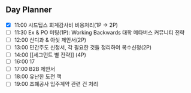 ## Day Planner
- [x] 11:00 시드팁스 회계감사비 비용처리(1P → 2P)
- [ ] 11:30 Ex & PO 미팅(1P): Working Backwards 대학 메타버스 커뮤니티 전략
- [ ] 12:00 산디과 & 아싳 제안서(2P)
- [ ] 13:00 민간주도 신청서, 각 필요한 것들 정리하여 복수신청(2P)
- [ ] 14:00 [[세그먼트 별 전략]] (4P)
- [ ] 16:00 17
- [ ] 17:00 B2B 제안서
- [ ] 18:00 유난한 도전 책
- [ ] 19:00 조폐공사 입주계약 관련 건 처리